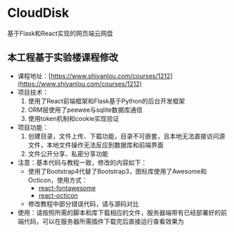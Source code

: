 # CloudDisk
基于Flask和React实现的网页端云网盘

## 本工程基于实验楼课程修改
- 课程地址：[https://www.shiyanlou.com/courses/1212](https://www.shiyanlou.com/courses/1212)
- 项目技术：
    1. 使用了React前端框架和Flask基于Python的后台开发框架
    2. ORM层使用了peewee与sqlite数据库通信
    3. 使用token机制和cookie实现验证
- 项目功能：
    1. 创建目录，文件上传、下载功能，目录不可嵌套，且本地无法直接访问源文件，本地文件操作无法反应到数据库和前端界面
    2. 文件公开分享、私密分享功能
- 注意：基本代码与教程一致，修改的内容如下：
    - 使用了Bootstrap4代替了Bootstrap3，图标库使用了Awesome和Octicon，使用方式：
        - [react-fontawesome](https://github.com/FortAwesome/react-fontawesome)   
        - [react-octicon](https://github.com/insin/react-octicon)
    - 修改教程中部分错误代码，请与源码对比
- 使用：请按照所需的脚本和库下载相应的文件，服务器端带有已经部署好的前端代码，可以在服务器所需插件下载完后直接运行查看效果为

